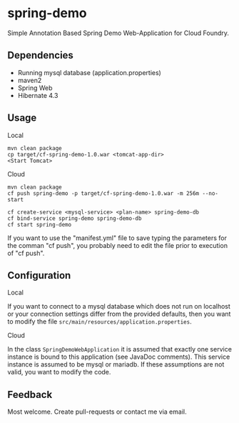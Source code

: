 spring-demo
===========

Simple Annotation Based Spring Demo Web-Application for Cloud Foundry.

Dependencies
------------

-    Running mysql database (application.properties)
-    maven2
-    Spring Web
-    Hibernate 4.3

Usage
-----

Local

    mvn clean package
    cp target/cf-spring-demo-1.0.war <tomcat-app-dir>
    <Start Tomcat>

Cloud

    mvn clean package
    cf push spring-demo -p target/cf-spring-demo-1.0.war -m 256m --no-start

    cf create-service <mysql-service> <plan-name> spring-demo-db
    cf bind-service spring-demo spring-demo-db
    cf start spring-demo

If you want to use the "manifest.yml" file to save typing the parameters for
the comman "cf push", you probably need to edit the file prior to execution
of "cf push".

Configuration
-------------

Local

If you want to connect to a mysql database which does not run on localhost or
your connection settings differ from the provided defaults, then you want to
modify the file `src/main/resources/application.properties`.

Cloud

In the class `SpringDemoWebApplication` it is assumed that exactly one
service instance is bound to this application (see JavaDoc comments). This
service instance is assumed to be mysql or mariadb. If these assumptions
are not valid, you want to modify the code.

Feedback
--------

Most welcome. Create pull-requests or contact me via email.
